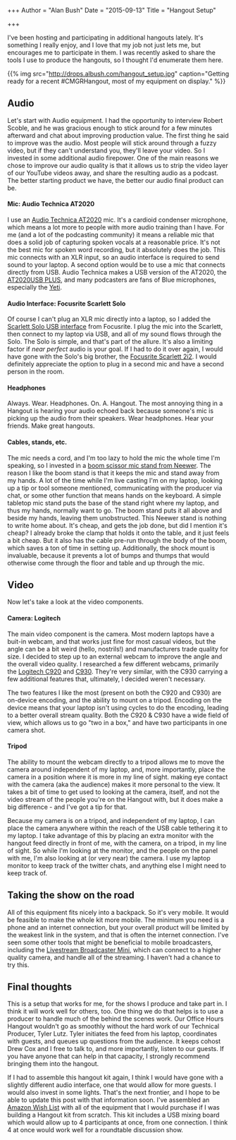 +++
Author = "Alan Bush"
Date = "2015-09-13"
Title = "Hangout Setup"

+++

I've been hosting and participating in additional hangouts lately. It's something I really enjoy, and I love that my job not just lets me, but encourages me to participate in them. I was recently asked to share the tools I use to produce the hangouts, so I thought I'd enumerate them here.

{{% img src="http://drops.albush.com/hangout_setup.jpg" caption="Getting ready for a recent #CMGRHangout, most of my equipment on display." %}}

## Audio

Let's start with Audio equipment. I had the opportunity to interview Robert Scoble, and he was gracious enough to stick around for a few minutes afterward and chat about improving production value. The first thing he said to improve was the audio. Most people will stick around through a fuzzy video, but if they can't understand you, they'll leave your video. So I invested in some additional audio firepower. One of the main reasons we chose to improve our audio quality is that it allows us to strip the video layer of our YouTube videos away, and share the resulting audio as a podcast. The better starting product we have, the better our audio final product can be.

#### Mic: Audio Technica AT2020

I use an [Audio Technica AT2020](http://www.amazon.com/dp/B0006H92QK/) mic. It's a cardioid condenser microphone, which means a lot more to people with more audio training than I have. For me (and a lot of the podcasting community) it means a reliable mic that does a solid job of capturing spoken vocals at a reasonable price. It's not the best mic for spoken word recording, but it absolutely does the job. This mic connects with an XLR input, so an audio interface is required to send sound to your laptop. A second option would be to use a mic that connects directly from USB. Audio Technica makes a USB version of the AT2020, the [AT2020USB PLUS](http://www.amazon.com/Audio-Technica-AT2020USB-PLUS-Condenser-Microphone/dp/B00B5ZX9FM), and many podcasters are fans of Blue microphones, especially the [Yeti](http://www.amazon.com/Blue-Microphones-Yeti-USB-Microphone/dp/B002VA464S/).

#### Audio Interface: Focusrite Scarlett Solo

Of course I can't plug an XLR mic directly into a laptop, so I added the [Scarlett Solo USB interface](http://www.amazon.com/Focusrite-Scarlett-Solo-Compact-Interface/dp/B00MTXU2DG/) from Focusrite. I plug the mic into the Scarlett, then connect to my laptop via USB, and all of my sound flows through the Solo. The Solo is simple, and that's part of the allure. It's also a limiting factor if *near perfect* audio is your goal. If I had to do it over again, I would have gone with the Solo's big brother, the [Focusrite Scarlett 2i2](http://www.amazon.com/Focusrite-2i2-USB-Recording-Interface/dp/B005OZE9SA/). I would definitely appreciate the option to plug in a second mic and have a second person in the room.


#### Headphones

Always. Wear. Headphones. On. A. Hangout. The most annoying thing in a Hangout is hearing your audio echoed back because someone's mic is picking up the audio from their speakers. Wear headphones. Hear your friends. Make great hangouts.

#### Cables, stands, etc.

The mic needs a cord, and I'm too lazy to hold the mic the whole time I'm speaking, so I invested in a [boom scissor mic stand from Neewer](http://www.amazon.com/dp/B00AK7SKL4/). The reason I like the boom stand is that it keeps the mic and stand away from my hands. A lot of the time while I'm live casting I'm on my laptop, looking up a tip or tool someone mentioned, communicating with the producer via chat, or some other function that means hands on the keyboard. A simple tabletop mic stand puts the base of the stand right where my laptop, and thus my hands, normally want to go. The boom stand puts it all above and beside my hands, leaving them unobstructed. This Neewer stand is nothing to write home about. It's cheap, and gets the job done, but did I mention it's cheap? I already broke the clamp that holds it onto the table, and it just feels a bit cheap. But it also has the cable pre-run through the body of the boom, which saves a ton of time in setting up. Additionally, the shock mount is invaluable, because it prevents a lot of bumps and thumps that would otherwise come through the floor and table and up through the mic.  

## Video

Now let's take a look at the video components.

#### Camera: Logitech

The main video component is the camera. Most modern laptops have a buit-in webcam, and that works just fine for most casual videos, but the angle can be a bit weird (hello, nostrils!) and manufacturers trade quality for size. I decided to step up to an external webcam to improve the angle and the overall video quality. I researched a few different webcams, primarily the [Logitech C920](http://www.amazon.com/Logitech-Webcam-Widescreen-Calling-Recording/dp/B006JH8T3S/) and [C930](http://www.amazon.com/Logitech-Webcam-Business-Product-90-degree/dp/B00CRJWW2G/). They're very similar, with the C930 carrying a few additional features that, ultimately, I decided weren't necessary.

The two features I like the most (present on both the C920 and C930) are on-device encoding, and the ability to mount on a tripod. Encoding on the device means that your laptop isn't using cycles to do the encoding, leading to a better overall stream quality. Both the C920 & C930 have a wide field of view, which allows us to go "two in a box," and have two participants in one camera shot.

#### Tripod

The ability to mount the webcam directly to a tripod allows me to move the camera around independent of my laptop, and, more importantly, place the camera in a position where it is more in my line of sight. making eye contact with the camera (aka the audience) makes it more personal to the view. It takes a bit of time to get used to looking at the camera, itself, and not the video stream of the people you're on the Hangout with, but it does make a big difference - and I've got a tip for that.

Because my camera is on a tripod, and independent of my laptop, I can place the camera anywhere within the reach of the USB cable tethering it to my laptop. I take advantage of this by placing an extra monitor with the hangout feed directly in front of me, with the camera, on a tripod, in my line of sight. So while I'm looking at the monitor, and the people on the panel with me, I'm also looking at (or very near) the camera. I use my laptop monitor to keep track of the twitter chats, and anything else I might need to keep track of.

## Taking the show on the road

All of this equipment fits nicely into a backpack. So it's very mobile. It would be feasible to make the whole kit more mobile. The minimum you need is a phone and an internet connection, but your overall product will be limited by the weakest link in the system, and that is often the internet connection. I've seen some other tools that might be beneficial to mobile broadcasters, including the [Livestream Broadcaster Mini](https://livestream.com/broadcaster/mini), which can connect to a higher quality camera, and handle all of the streaming. I haven't had a chance to try this.

## Final thoughts

This is a setup that works for me, for the shows I produce and take part in. I think it will work well for others, too. One thing we do that helps is to use a producer to handle much of the behind the scenes work. Our Office Hours Hangout wouldn't go as smoothly without the hard work of our Technical Producer, Tyler Lutz. Tyler initiates the feed from his laptop, coordinates with guests, and queues up questions from the audience. It keeps cohost Drew Cox and I free to talk to, and more importantly, listen to our guests. If you have anyone that can help in that capacity, I strongly recommend bringing them into the hangout.

If I had to assemble this hangout kit again, I think I would have gone with a slightly different audio interface, one that would allow for more guests. I would also invest in some lights. That's the next frontier, and I hope to be able to update this post with that information soon. I've assembled an [Amazon Wish List](http://amzn.com/w/2MBUQOO7SZ8UW) with all of the equipment that I would purchase if I was building a Hangout kit from scratch. This kit includes a USB mixing board which would allow up to 4 participants at once, from one connection. I think 4 at once would work well for a roundtable discussion show.
